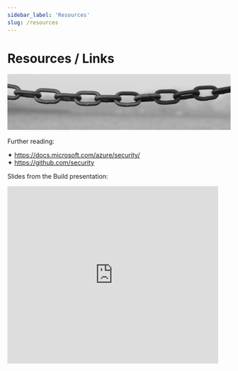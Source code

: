 ```yaml
---
sidebar_label: 'Resources'
slug: /resources
---
```


# Resources / Links
 
![](images/13-links.png)

Further reading:

&#x2726; <https://docs.microsoft.com/azure/security/>  
&#x2726; <https://github.com/security>

Slides from the Build presentation:

<iframe src="https://www.slideshare.net/slideshow/embed_code/key/AuFfFHjQJJcxdp?hostedIn=slideshare&page=upload" width="476" height="400" frameborder="0" marginwidth="0" marginheight="0" scrolling="no"></iframe>
